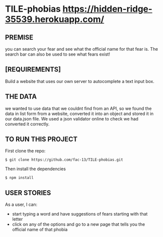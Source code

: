 # TILE-phobias  https://hidden-ridge-35539.herokuapp.com/

##   PREMISE

you can search your fear and see what the official name for that fear is. The search bar can also be used to see what fears exist!

##   [REQUIREMENTS]

Build a website that uses our own server to autocomplete a text input box. 

## THE DATA
we wanted to use data that we couldnt find from an API, so we found the data in list form from a website, converted it into an object and stored it in our data.json file. We used a json validator online to check we had converted it correctly. 
  

## TO RUN THIS PROJECT

First clone the repo:

```
$ git clone https://github.com/fac-13/TILE-phobias.git

```

Then install the dependencies

```
$ npm install
```


  
##   USER STORIES

As a user, I can:

  - start typing a word and have suggestions of fears starting with that letter
  - click on any of the options and go to a new page that tells you the official name of that phobia

 

